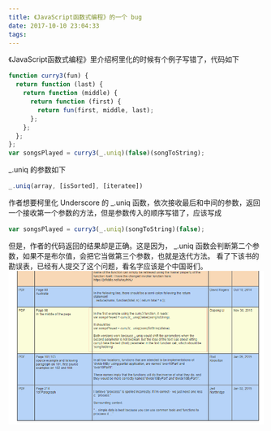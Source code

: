 ```yaml
---
title: 《JavaScript函数式编程》的一个 bug
date: 2017-10-10 23:04:33
tags:
---
```


《JavaScript函数式编程》里介绍柯里化的时候有个例子写错了，代码如下
``` js
function curry3(fun) {
  return function (last) {
    return function (middle) {
      return function (first) {
        return fun(first, middle, last);
      };
    };
  };
};
var songsPlayed = curry3(_.uniq)(false)(songToString);
```
_.uniq 的参数如下
``` js
_.uniq(array, [isSorted], [iteratee])
```
作者想要柯里化 Underscore 的 _.uniq 函数，依次接收最后和中间的参数，返回一个接收第一个参数的方法，但是参数传入的顺序写错了，应该写成
``` js
var songsPlayed = curry3(_.uniq)(songToString)(false);
```
但是，作者的代码返回的结果却是正确。这是因为， _.uniq 函数会判断第二个参数，如果不是布尔值，会把它当做第三个参数，也就是迭代方法。
看了下该书的勘误表，已经有人提交了这个问题，看名字应该是个中国哥们。
![bug list](https://raw.githubusercontent.com/akaxiaok/Blog/master/source/img/2017/10/error%20list.png)